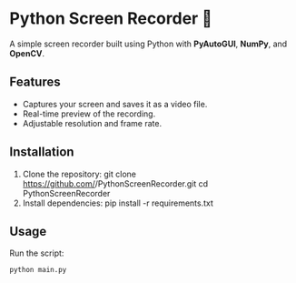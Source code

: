 # Python Screen Recorder 🎥

A simple screen recorder built using Python with **PyAutoGUI**, **NumPy**, and **OpenCV**.

## Features
- Captures your screen and saves it as a video file.
- Real-time preview of the recording.
- Adjustable resolution and frame rate.

## Installation
1. Clone the repository: git clone https://github.com/<AsthaPtl>/PythonScreenRecorder.git cd PythonScreenRecorder
2. Install dependencies: pip install -r requirements.txt

## Usage
Run the script:
```bash
python main.py
